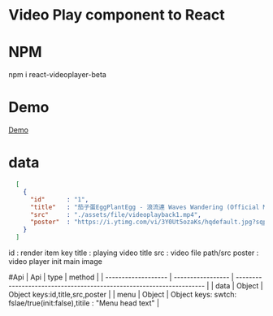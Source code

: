 # Video Play component to React

# NPM
npm i react-videoplayer-beta

# Demo
[Demo](https://1987showsun.github.io/video-component-by-React-dev/index.html)

# data
```json
  [
    {
      "id"      : "1",
      "title"   : "茄子蛋EggPlantEgg - 浪流連 Waves Wandering (Official Music Video)",
      "src"     : "./assets/file/videoplayback1.mp4",
      "poster"  : "https://i.ytimg.com/vi/3Y0Ut5ozaKs/hqdefault.jpg?sqp=-oaymwEZCPYBEIoBSFXyq4qpAwsIARUAAIhCGAFwAQ==&rs=AOn4CLDlohyjxrPwOpwJU1i2ipVms3wYJQ"
    }
  ]
```
id       : render item key
title    : playing video title
src      : video file path/src
poster   : video player init main image

#Api
|  Api                | type              | method                                                               |
| ------------------- | ----------------- | -------------------------------------------------------------------- |
| data                | Object            | Object keys:id,title,src,poster                                      |
| menu                | Object            | Object keys: swtch: fslae/true(init:false),titile : "Menu head text" |
